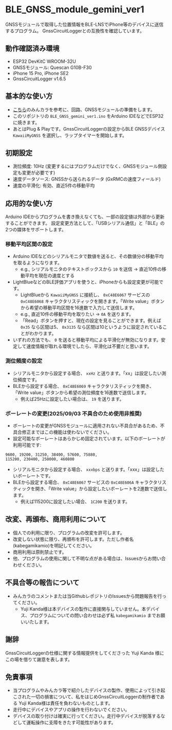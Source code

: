 # BLE_GNSS_module_gemini_ver1
GNSSモジュールで取得した位置情報をBLE-LNSでiPhone等のデバイスに送信するプログラム。
GnssCircuitLoggerとの互換性を確認しています。

## 動作確認済み環境
- ESP32 DevKitC WROOM-32U
- GNSSモジュール: Quescan G10B-F30
- iPhone 15 Pro, iPhone SE2
- GnssCircuitLogger v1.6.5

## 基本的な使い方
- [こちら](https://minkara.carview.co.jp/userid/3475803/car/3322507/8352285/note.aspx)のみんカラを参考に、回路、GNSSモジュールの準備をします。
- このリポジトリの `BLE_GNSS_gemini_ver1.ino` をArduino IDEなどでESP32に焼きます。
- あとはPlug & Playです。GnssCircuitLoggerの設定からBLE GNSSデバイス `KawaiiMyGNSS` を選択し、ラップタイマーを開始します。

## 初期設定
- 測位頻度: 10Hz (変更するにはプログラムだけでなく、GNSSモジュール側設定も変更が必要です)
- 速度データソース: GNSSから送られるデータ (GxRMCの速度フィールド)
- 速度の平滑化: 有効、直近5件の移動平均

## 応用的な使い方
Arduino IDEからプログラムを書き換えなくても、一部の設定値は外部から更新することができます。
設定変更方法として、「USBシリアル通信」と「BLE」の2つの媒体をサポートします。

### 移動平均区間の設定
- Arduino IDEなどのシリアルモニタで数値を送ると、その数値分の移動平均を取るようになります。
  - e.g., シリアルモニタのテキストボックスから `10` を送信 &rightarrow; 直近10件の移動平均を現在の速度とする
- LightBlueなどのBLE評価アプリを使うと、iPhoneからも設定変更が可能です。
  - LightBlueから `KawaiiMyGNSS` に接続し、 `0xC48E6067` サービスの `0xC48E6068` キャラクタリスティックを開きます。「Write value」ボタンから希望の移動平均区間を16進数で入力して送信します。
  - e.g., 直近10件の移動平均を取りたい &rightarrow; `0A` を送ります。
  - 「Read」ボタンを押すと、現在の設定を見ることができます。例えば `0x35` なら区間は5、 `0x3135` なら区間は10というように設定されていることがわかります。
- いずれの方法でも、 `0` を送ると移動平均による平滑化が無効になります。安定して速度情報が取れる環境でしたら、平滑化は不要だと思います。

### 測位頻度の設定
- シリアルモニタから設定する場合、 `xxHz` と送ります。「xx」は設定したい測位頻度です。
- BLEから設定する場合、 `0xC48E6069` キャラクタリスティックを開き、「Write value」ボタンから希望の測位頻度を16進数で送信します。
  - 例えば25Hzに設定したい場合は、 `19` を送ります。

### ボーレートの変更(2025/09/03 不具合のため使用非推奨)
- ボーレートの変更がGNSSモジュールに適用されない不具合があるため、不具合修正まではこの機能は使わないでください。
- 設定可能なボーレートはあらかじめ固定されています。以下のボーレートが利用可能です:
```
9600, 19200, 31250, 38400, 57600, 75880,
115200, 230400, 250000, 460800
```
- シリアルモニタから設定する場合、 `xxxbps` と送ります。「xxx」は設定したいボーレートです。
- BLEから設定する場合、 `0xC48E6067` サービスの `0xC48E606A` キャラクタリスティックを開き、「Write value」から設定したいボーレートを2進数で送信します。
  - 例えば115200に設定したい場合、 `1C200` を送ります。
 
## 改変、再頒布、商用利用について
- 個人での利用に限り、プログラムの改変を許可します。
- 改変しない状態に限り、再頒布を許可します。ただし作者名(kabegamikamio)を明記してください。
- 商用利用は原則禁止です。
- 他、プログラムの使用に関して不明な点がある場合は、Issuesからお問い合わせください。
 
## 不具合等の報告について
- みんカラのコメントまたは当GithubレポジトリのIssuesから問題報告を行ってください。
  - Yuji Kanda様は本デバイスの製作に直接関与していません。本デバイス、プログラムについての問い合わせは必ず私 `kabegamikamio` までお願いいたします。

## 謝辞
GnssCircuitLoggerの仕様に関する情報提供をしてくださった Yuji Kanda 様にこの場を借りて謝意を表します。

## 免責事項
- 当プログラムやみんカラ等で紹介したデバイスの製作、使用によって引き起こされた一切の損害について、私をはじめGnssCircuitLoggerの制作者である Yuji Kanda様は責任を負わないものとします。
- 走行中にデバイスやアプリの操作を行わないでください。
- デバイスの取り付けは確実に行ってください。走行中デバイスが脱落するなどして運転操作に支障をきたす可能性があります。
